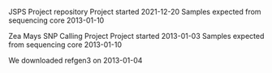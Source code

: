 JSPS Project repository
Project started 2021-12-20
Samples expected from sequencing core 2013-01-10


Zea Mays SNP Calling Project
Project started 2013-01-03
Samples expected from sequencing core 2013-01-10


We downloaded refgen3 on 2013-01-04